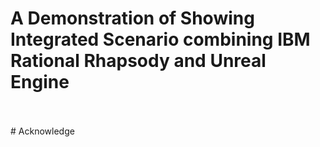 # A Demonstration of Showing Integrated Scenario combining IBM Rational Rhapsody and Unreal Engine
</br>
</br>
# Acknowledge
